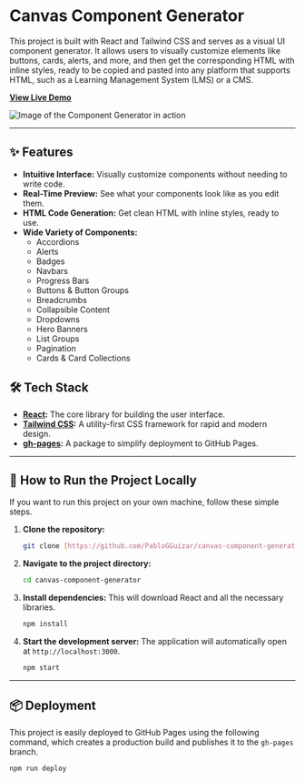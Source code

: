 # Canvas Component Generator

This project is built with React and Tailwind CSS and serves as a visual UI component generator. It allows users to visually customize elements like buttons, cards, alerts, and more, and then get the corresponding HTML with inline styles, ready to be copied and pasted into any platform that supports HTML, such as a Learning Management System (LMS) or a CMS.

**[View Live Demo](https://pablogguizar.github.io/canvas-component-generator/)**

![Image of the Component Generator in action](https://i.imgur.com/8a1b6Gk.png)

---

## ✨ Features

- **Intuitive Interface:** Visually customize components without needing to write code.
- **Real-Time Preview:** See what your components look like as you edit them.
- **HTML Code Generation:** Get clean HTML with inline styles, ready to use.
- **Wide Variety of Components:**
    - Accordions
    - Alerts
    - Badges
    - Navbars
    - Progress Bars
    - Buttons & Button Groups
    - Breadcrumbs
    - Collapsible Content
    - Dropdowns
    - Hero Banners
    - List Groups
    - Pagination
    - Cards & Card Collections

## 🛠️ Tech Stack

- **[React](https://reactjs.org/):** The core library for building the user interface.
- **[Tailwind CSS](https://tailwindcss.com/):** A utility-first CSS framework for rapid and modern design.
- **[gh-pages](https://www.npmjs.com/package/gh-pages):** A package to simplify deployment to GitHub Pages.

---

## 🚀 How to Run the Project Locally

If you want to run this project on your own machine, follow these simple steps.

1.  **Clone the repository:**
    ```bash
    git clone [https://github.com/PabloGGuizar/canvas-component-generator.git](https://github.com/PabloGGuizar/canvas-component-generator.git)
    ```

2.  **Navigate to the project directory:**
    ```bash
    cd canvas-component-generator
    ```

3.  **Install dependencies:**
    This will download React and all the necessary libraries.
    ```bash
    npm install
    ```

4.  **Start the development server:**
    The application will automatically open at `http://localhost:3000`.
    ```bash
    npm start
    ```

---

## 📦 Deployment

This project is easily deployed to GitHub Pages using the following command, which creates a production build and publishes it to the `gh-pages` branch.

```bash
npm run deploy